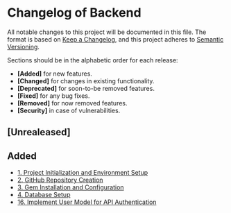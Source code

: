 # Changelog of Backend

All notable changes to this project will be documented in this file. The format is based on [Keep a Changelog](https://keepachangelog.com/en/1.0.0/),
and this project adheres to [Semantic Versioning](https://semver.org/spec/v2.0.0.html).

Sections should be in the alphabetic order for each release:

- **[Added]** for new features.
- **[Changed]** for changes in existing functionality.
- **[Deprecated]** for soon-to-be removed features.
- **[Fixed]** for any bug fixes.
- **[Removed]** for now removed features.
- **[Security]** in case of vulnerabilities.

## [Unrealeased]

## Added

- [1. Project Initialization and Environment Setup](https://trello.com/c/XXpzhbMR/1-1-project-initialization-and-environment-setup)
- [2. GitHub Repository Creation](https://trello.com/c/vgHilzOD/3-2-github-repository-creation)
- [3. Gem Installation and Configuration](https://trello.com/c/CMYbiv9J/2-3-gem-installation-and-configuration)
- [4. Database Setup](https://trello.com/c/0jMOW919/4-4-database-setup)
- [16. Implement User Model for API Authentication](https://trello.com/c/8hMt0TyS/16-16-implement-user-model-for-api-authentication)
